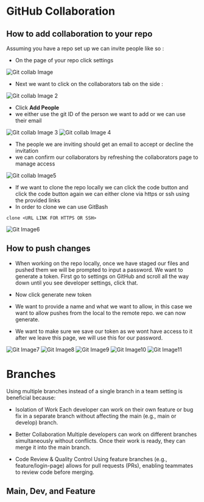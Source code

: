 # GitHub Collaboration 

## How to add collaboration to your repo 

Assuming you have a repo set up we can invite people like so : 

- On the page of your repo click settings 

![Git collab Image](/Images/git.JPG)

- Next we want to click on the collaborators tab on the side : 

![Git collab Image 2](/Images/git2.JPG)

- Click **Add People** 
- we either use the git ID of the person we want to add or we can use their email 

![Git collab Image 3](/Images/git3.JPG)
![Git collab Image 4](/Images/git4.JPG)

- The people we are inviting should get an email to accept or decline the invitation 
- we can confirm our collaborators by refreshing the collaborators page to manage access 

![Git collab Image5](/Images/git5.JPG)


- If we want to clone the repo locally we can click the code button and click the code button again we can either clone via https or ssh using the provided links 
- In order to clone we can use GitBash 

```GitBash
clone <URL LINK FOR HTTPS OR SSH>
```

![Git Image6](/Images/git6.JPG)

## How to push changes 

- When working on the repo locally, once we have staged our files and pushed them we will be prompted to input a password. We want to generate a token. First go to settings on GitHub and scroll all the way down until you see developer settings, click that. 

- Now click generate new token 

- We want to provide a name and what we want to allow, in this case we want to allow pushes from the local to the remote repo. we can now generate. 

- We want to make sure we save our token as we wont have access to it after we leave this page, we will use this for our password.  

![Git Image7](/Images/git7.JPG)
![Git Image8](/Images/git8.JPG)
![Git Image9](/Images/git9.JPG)
![Git Image10](/Images/git10.JPG)
![Git Image11](/Images/git11.JPG)

# Branches 

Using multiple branches instead of a single branch in a team setting is beneficial because:

- Isolation of Work
Each developer can work on their own feature or bug fix in a separate branch without affecting the main (e.g., main or develop) branch.

- Better Collaboration
Multiple developers can work on different branches simultaneously without conflicts. Once their work is ready, they can merge it into the main branch.

- Code Review & Quality Control
Using feature branches (e.g., feature/login-page) allows for pull requests (PRs), enabling teammates to review code before merging.

## Main, Dev, and Feature 

